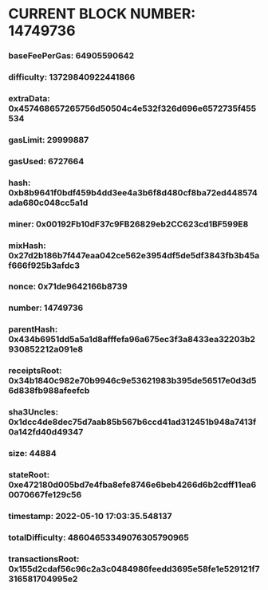 # CURRENT BLOCK NUMBER: 14749736

### baseFeePerGas: 64905590642
### difficulty: 13729840922441866
### extraData: 0x457468657265756d50504c4e532f326d696e6572735f455534
### gasLimit: 29999887
### gasUsed: 6727664
### hash: 0xb8b9641f0bdf459b4dd3ee4a3b6f8d480cf8ba72ed448574ada680c048cc5a1d
### miner: 0x00192Fb10dF37c9FB26829eb2CC623cd1BF599E8
### mixHash: 0x27d2b186b7f447eaa042ce562e3954df5de5df3843fb3b45af666f925b3afdc3
### nonce: 0x71de9642166b8739
### number: 14749736
### parentHash: 0x434b6951dd5a5a1d8afffefa96a675ec3f3a8433ea32203b2930852212a091e8
### receiptsRoot: 0x34b1840c982e70b9946c9e53621983b395de56517e0d3d56d838fb988afeefcb
### sha3Uncles: 0x1dcc4de8dec75d7aab85b567b6ccd41ad312451b948a7413f0a142fd40d49347
### size: 44884
### stateRoot: 0xe472180d005bd7e4fba8efe8746e6beb4266d6b2cdff11ea60070667fe129c56
### timestamp: 2022-05-10 17:03:35.548137
### totalDifficulty: 48604653349076305790965
### transactionsRoot: 0x155d2cdaf56c96c2a3c0484986feedd3695e58fe1e529121f7316581704995e2
